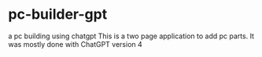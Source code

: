 # pc-builder-gpt
a pc building using chatgpt
This is a two page application to add pc parts. It was mostly done with ChatGPT version 4

